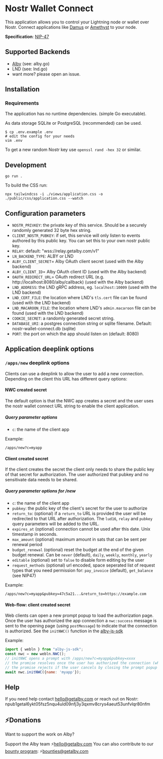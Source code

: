 # Nostr Wallet Connect

This application allows you to control your Lightning node or wallet over Nostr.
Connect applications like [Damus](https://damus.io/) or [Amethyst](https://linktr.ee/amethyst.social) to your node.



**Specification**: [NIP-47](https://github.com/nostr-protocol/nips/blob/master/47.md)

## Supported Backends

* [Alby](https://getalby.com) (see: alby.go)
* LND (see: lnd.go)
* want more? please open an issue.

## Installation

### Requirements

The application has no runtime dependencies. (simple Go executable).

As data storage SQLite or PostgreSQL (recommended) can be used.

    $ cp .env.example .env
    # edit the config for your needs
    vim .env

  To get a new random Nostr key use `openssl rand -hex 32` or similar.

## Development

`go run .`

To build the CSS run:

`npx tailwindcss -i ./views/application.css -o ./public/css/application.css --watch`

## Configuration parameters

- `NOSTR_PRIVKEY`: the private key of this service. Should be a securely randomly generated 32 byte hex string.
- `CLIENT_NOSTR_PUBKEY`: if set, this service will only listen to events authored by this public key. You can set this to your own nostr public key.
- `RELAY`: default: "wss://relay.getalby.com/v1"
- `LN_BACKEND_TYPE`: ALBY or LND
- `ALBY_CLIENT_SECRET`= Alby OAuth client secret (used with the Alby backend)
- `ALBY_CLIENT_ID`= Alby OAuth client ID (used with the Alby backend)
- `OAUTH_REDIRECT_URL`= OAuth redirect URL (e.g. http://localhost:8080/alby/callback) (used with the Alby backend)
- `LND_ADDRESS`: the LND gRPC address, eg. `localhost:10009` (used with the LND backend)
- `LND_CERT_FILE`: the location where LND's `tls.cert` file can be found (used with the LND backend)
- `LND_MACAROON_FILE`: the location where LND's `admin.macaroon` file can be found (used with the LND backend)
- `COOKIE_SECRET`: a randomly generated secret string.
- `DATABASE_URI`: a postgres connection string or sqlite filename. Default: nostr-wallet-connect.db (sqlite)
- `PORT`: the port on which the app should listen on (default: 8080)

## Application deeplink options

### `/apps/new` deeplink options

Clients can use a deeplink to allow the user to add a new connection. Depending on the client this URL has different query options:

#### NWC created secret
The default option is that the NWC app creates a secret and the user uses the nostr wallet connect URL string to enable the client application.

##### Query parameter options

- `c`: the name of the client app

Example:

`/apps/new?c=myapp`

#### Client created secret
If the client creates the secret the client only needs to share the public key of that secret for authorization. The user authorized that pubkey and no sensitivate data needs to be shared.

##### Query parameter options for /new
- `c`: the name of the client app
- `pubkey`: the public key of the client's secret for the user to authorize
- `return_to`: (optional) if a `return_to` URL is provided the user will be redirected to that URL after authorization. The `lud16`, `relay` and `pubkey` query parameters will be added to the URL.
- `expires_at` (optional) connection cannot be used after this date. Unix timestamp in seconds.
- `max_amount` (optional) maximum amount in sats that can be sent per renewal period
- `budget_renewal` (optional) reset the budget at the end of the given budget renewal. Can be `never` (default), `daily`, `weekly`, `monthly`, `yearly`
- `editable` (optional) set to `false` to disable form editing by the user
- `request_methods` (optional) url encoded, space seperated list of request types that you need permission for: `pay_invoice` (default), `get_balance`  (see NIP47)

Example:

`/apps/new?c=myapp&pubkey=47c5a21...&return_to=https://example.com`

#### Web-flow: client created secret
Web clients can open a new prompt popup to load the authorization page.
Once the user has authorized the app connection a `nwc:success` message is sent to the opening page (using `postMessage`) to indicate that the connection is authorized. See the `initNWC()` function in the [alby-js-sdk](https://github.com/getAlby/alby-js-sdk#nostr-wallet-connect-documentation)

Example:

```js
import { webln } from "alby-js-sdk";
const nwc = new webln.NWC();
// initNWC opens a prompt with /apps/new?c=myapp&pubkey=xxxx
// the promise resolves once the user has authorized the connection (when the `nwc:success` message is received) and the popup is closed automatically
// the promise rejects if the user cancels by closing the prompt popup
await nwc.initNWC({name: 'myapp'});
````

## Help

If you need help contact hello@getalby.com or reach out on Nostr: npub1getal6ykt05fsz5nqu4uld09nfj3y3qxmv8crys4aeut53unfvlqr80nfm


## ⚡️Donations

Want to support the work on Alby?

Support the Alby team ⚡️hello@getalby.com
You can also contribute to our [bounty program](https://github.com/getAlby/lightning-browser-extension/wiki/Bounties): ⚡️bounties@getalby.com
